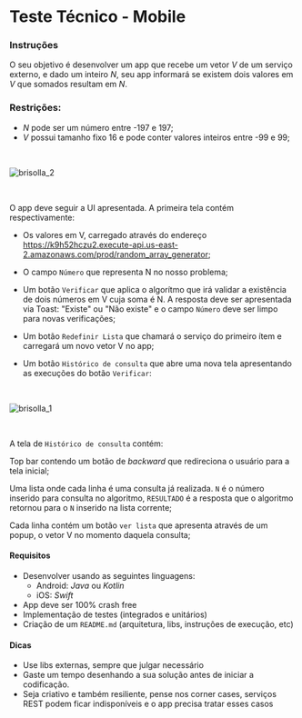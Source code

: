 # Teste Técnico - Mobile

### Instruções

O seu objetivo é desenvolver um app que recebe um vetor *V* de um serviço externo, e dado um inteiro *N*, seu app informará se existem dois valores em *V* que somados resultam em *N*. 

### Restrições:

- *N* pode ser um número entre -197 e 197;
- *V* possui tamanho fixo 16 e pode conter valores inteiros entre -99 e 99;

<br />

![brisolla_2](https://user-images.githubusercontent.com/1713923/40144356-aa90cba4-5934-11e8-8bff-4dda177b5de4.png)

 <br />

O app deve seguir a UI apresentada. A primeira tela contém respectivamente:

- Os valores em V, carregado através do endereço https://k9h52hczu2.execute-api.us-east-2.amazonaws.com/prod/random_array_generator;

- O campo `Número` que representa N no nosso problema;

- Um botão `Verificar` que aplica o algorítmo que irá validar a existência de dois números em V cuja soma é N. A resposta deve ser apresentada via Toast: "Existe" ou "Não existe" e o campo `Número` deve ser limpo para novas verificações;

- Um botão `Redefinir Lista` que chamará o serviço do primeiro ítem e carregará um novo vetor V no app;

- Um botão `Histórico de consulta` que abre uma nova tela apresentando as execuções do botão `Verificar`:

 <br />

![brisolla_1](https://user-images.githubusercontent.com/1713923/40144323-96278edc-5934-11e8-9e65-36acc0dbeb8a.png)

 <br />

A tela de `Histórico de consulta` contém:

Top bar contendo um botão de *backward* que redireciona o usuário para a tela inicial;

Uma lista onde cada linha é uma consulta já realizada. `N` é o número inserido para consulta no algoritmo, `RESULTADO` é a resposta que o algoritmo retornou para o `N` inserido na lista corrente;

Cada linha contém um botão `ver lista` que apresenta através de um popup, o vetor V no momento daquela consulta;

#### Requisitos
- Desenvolver usando as seguintes linguagens:
  - Android: *Java* ou *Kotlin*
  - iOS: *Swift*
- App deve ser 100% crash free
- Implementação de testes (integrados e unitários)
- Criação de um `README.md` (arquitetura, libs, instruções de execução, etc)

#### Dicas
- Use libs externas, sempre que julgar necessário
- Gaste um tempo desenhando a sua solução antes de iniciar a codificação.
- Seja criativo e também resiliente, pense nos corner cases, serviços REST podem ficar indisponíveis e o app precisa tratar esses casos
